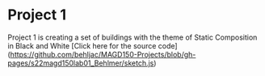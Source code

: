 # Project 1

Project 1 is creating a set of buildings with the theme of Static Composition in Black and White
[Click here for the source code] (https://github.com/behljac/MAGD150-Projects/blob/gh-pages/s22magd150lab01_Behlmer/sketch.js)
